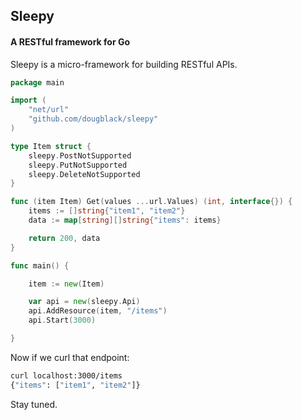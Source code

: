 ## Sleepy

#### A RESTful framework for Go

Sleepy is a micro-framework for building RESTful APIs.

```go
package main

import (
    "net/url"
    "github.com/dougblack/sleepy"
)

type Item struct {
    sleepy.PostNotSupported
    sleepy.PutNotSupported
    sleepy.DeleteNotSupported
}

func (item Item) Get(values ...url.Values) (int, interface{}) {
    items := []string{"item1", "item2"}
    data := map[string][]string{"items": items}

    return 200, data
}

func main() {

    item := new(Item)

    var api = new(sleepy.Api)
    api.AddResource(item, "/items")
    api.Start(3000)

}
```

Now if we curl that endpoint:

```bash
curl localhost:3000/items
{"items": ["item1", "item2"]}
```

Stay tuned.
